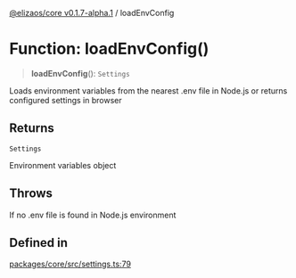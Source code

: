 [@elizaos/core v0.1.7-alpha.1](../) / loadEnvConfig

# Function: loadEnvConfig()

> **loadEnvConfig**(): `Settings`

Loads environment variables from the nearest .env file in Node.js
or returns configured settings in browser

## Returns

`Settings`

Environment variables object

## Throws

If no .env file is found in Node.js environment

## Defined in

[packages/core/src/settings.ts:79](https://github.com/elizaOS/eliza/blob/main/packages/core/src/settings.ts#L79)
